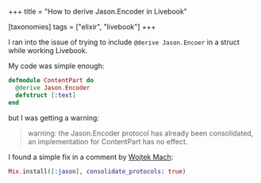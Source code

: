 +++
title = "How to derive Jason.Encoder in Livebook"

[taxonomies]
tags = ["elixir", "livebook"]
+++

I ran into the issue of trying to include `@derive Jason.Encoer` in a struct while working Livebook.

My code was simple enough:

```elixir
defmodule ContentPart do
  @derive Jason.Encoder
  defstruct [:text]
end
```

but I was getting a warning:

> warning: the Jason.Encoder protocol has already been consolidated, an implementation for ContentPart has no effect.

I found a simple fix in a comment by [Wojtek Mach](https://github.com/livebook-dev/livebook/issues/1405#issuecomment-1246289370):

```elixir
Mix.install([:jason], consolidate_protocols: true)
```
